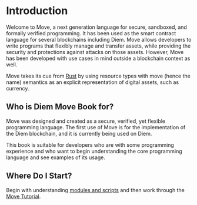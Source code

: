 # Introduction

Welcome to Move, a next generation language for secure, sandboxed, and formally verified programming. It has been used as the smart contract language for several blockchains including Diem. Move allows developers to write programs that flexibly manage and transfer assets, while providing the security and protections against attacks on those assets. However, Move has been developed with use cases in mind outside a blockchain context as well.

Move takes its cue from [Rust](https://www.rust-lang.org/) by using resource types with move (hence the name) semantics as an explicit representation of digital assets, such as currency.

## Who is Diem Move Book for?

Move was designed and created as a secure, verified, yet flexible programming language. The first use of Move is for the implementation of the Diem blockchain, and it is currently being used on Diem.

This book is suitable for developers who are with some programming experience and who want to begin understanding the core programming language and see examples of its usage.

## Where Do I Start?

Begin with understanding [modules and scripts](./modules-and-scripts.md) and then work through the [Move Tutorial](./creating-coins.md).
